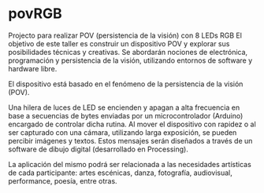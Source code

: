 # povRGB
Projecto para realizar POV (persistencia de la visión) con 8 LEDs RGB
El objetivo de este taller es construir un dispositivo POV y explorar sus posibilidades técnicas y creativas. Se abordarán nociones de electrónica, programación y persistencia de la visión, utilizando entornos de software y hardware libre.

El dispositivo está basado en el fenómeno de la persistencia de la visión (POV).

Una hilera de luces de LED se encienden y apagan a alta frecuencia en base a secuencias de bytes enviadas por un microcontrolador (Arduino) encargado de controlar dicha rutina. Al mover el dispositivo con rapidez o al ser capturado con una cámara, utilizando larga exposición, se pueden percibir imágenes y textos. Estos mensajes serán diseñados a través de un software de dibujo digital (desarrollado en Processing).

La aplicación del mismo podrá ser relacionada a las necesidades artísticas de cada participante: artes escénicas, danza, fotografía, audiovisual, performance, poesía, entre otras.
